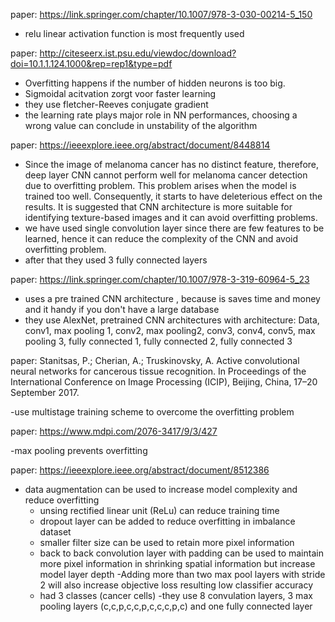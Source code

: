 
paper: https://link.springer.com/chapter/10.1007/978-3-030-00214-5_150

- relu linear activation function is most frequently used

paper: http://citeseerx.ist.psu.edu/viewdoc/download?doi=10.1.1.124.1000&rep=rep1&type=pdf

- Overfitting happens if the number of hidden neurons is too big.
- Sigmoidal acitvation zorgt voor faster learning
- they use fletcher-Reeves conjugate gradient
- the learning rate plays major role in NN performances, choosing a wrong value can conclude in unstability of the algorithm

paper: https://ieeexplore.ieee.org/abstract/document/8448814

- Since the image of melanoma cancer has no distinct feature, therefore, deep layer CNN cannot perform well for melanoma cancer detection due to overfitting problem. 
This problem arises when the model is trained too well. Consequently, it starts to have deleterious effect on the results. 
It is suggested that CNN architecture is more suitable for identifying texture-based images and it can avoid overfitting problems.
- we have used single convolution layer since there are few features to be learned, hence it can reduce the complexity of the CNN and avoid overfitting problem. 
- after that they used 3 fully connected layers

paper: https://link.springer.com/chapter/10.1007/978-3-319-60964-5_23
- uses a pre trained CNN architecture , because is saves time and money and it handy if you don't have a large database
- they use AlexNet, pretrained CNN architectures with architecture:
 Data, conv1, max pooling 1, conv2, max pooling2, conv3, conv4, conv5, max pooling 3, fully connected 1, fully connected 2, fully connected 3

paper: Stanitsas, P.; Cherian, A.; Truskinovsky, A. Active convolutional neural networks for cancerous tissue
recognition. In Proceedings of the International Conference on Image Processing (ICIP), Beijing, China,
17–20 September 2017.

-use multistage training scheme to overcome the overfitting problem

paper: https://www.mdpi.com/2076-3417/9/3/427

-max pooling prevents overfitting 

paper: https://ieeexplore.ieee.org/abstract/document/8512386

- data augmentation can be used to increase model complexity and reduce overfitting
  - unsing rectified linear unit (ReLu) can reduce training time
  - dropout layer can be added to reduce overfitting in imbalance dataset
  - smaller filter size can be used to retain more pixel information
  - back to back convolution layer with padding can be used to maintain more pixel information in shrinking spatial information but increase model layer depth
  -Adding more than two max pool layers with stride 2 will also increase objective loss resulting low classifier accuracy
  - had 3 classes (cancer cells)
  -they use 8 convulation layers, 3 max pooling layers (c,c,p,c,c,p,c,c,c,p,c) and one fully connected layer
